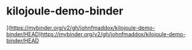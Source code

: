 # kilojoule-demo-binder

](https://mybinder.org/v2/gh/johnfmaddox/kilojoule-demo-binder/HEAD)https://mybinder.org/v2/gh/johnfmaddox/kilojoule-demo-binder/HEAD
